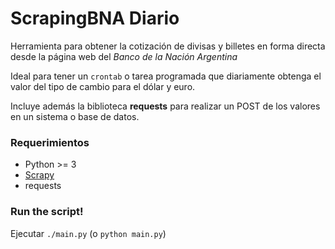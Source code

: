 # ScrapingBNA Diario
Herramienta para obtener la cotización de divisas y billetes en forma directa desde la página web del *Banco de la Nación Argentina*

Ideal para tener un `crontab` o tarea programada que diariamente obtenga el valor del tipo de cambio para el dólar y euro.

Incluye además la biblioteca **requests** para realizar un POST de los valores en un sistema o base de datos.


### Requerimientos

- Python >= 3
- [Scrapy]
- requests

### Run the script!

Ejecutar `./main.py` (o `python main.py`)


[//]: #
   [Scrapy]: <https://scrapy.org>
